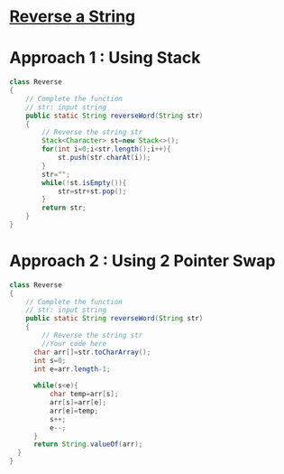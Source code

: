 # **[Reverse a String](https://practice.geeksforgeeks.org/problems/reverse-a-string/1)**
# Approach 1 : Using Stack
```java
class Reverse
{
    // Complete the function
    // str: input string
    public static String reverseWord(String str)
    {
        // Reverse the string str
        Stack<Character> st=new Stack<>();
        for(int i=0;i<str.length();i++){
            st.push(str.charAt(i));
        }
        str="";
        while(!st.isEmpty()){
            str=str+st.pop();
        }
        return str;
    }
}
```
# Approach 2 : Using 2 Pointer Swap
```java
class Reverse
{
    // Complete the function
    // str: input string
    public static String reverseWord(String str)
    {
        // Reverse the string str
        //Your code here
      char arr[]=str.toCharArray();
      int s=0;
      int e=arr.length-1;
  
      while(s<e){
          char temp=arr[s];
          arr[s]=arr[e];
          arr[e]=temp;
          s++;
          e--;
      }
      return String.valueOf(arr);
  }
}
```